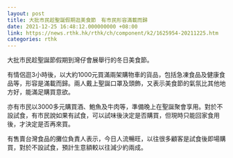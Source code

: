 ```yaml
---
layout: post
title: 大批市民趁聖誕假期逛美食節　有市民形容滿載而歸
date: 2021-12-25 16:48:12.000000000 +08:00
link: https://news.rthk.hk/rthk/ch/component/k2/1625954-20211225.htm
categories: rthk
---
```


大批市民趁聖誕節假期到灣仔會展舉行的冬日美食節。

有情侶逛3小時後，以大約1000元買滿兩架購物車的貨品，包括急凍食品及健康食品等，形容是滿載而歸。兩人戴上聖誕口罩及頭飾，又表示美食節的氣氛比其他地方好，能滿足購買意欲。

亦有市民以3000多元購買酒、鮑魚及牛肉等，準備晚上在聖誕聚會享用。對於不設試食，有市民說如果有試食，可以試味後決定是否購買，但現時只能回家食用後，才決定是否再來買。

有售賣台灣食品的攤位負責人表示，今日人流暢旺，以往很多顧客是試食後即場購買，對於不設試食，預計生意額較以往減少約兩成。
